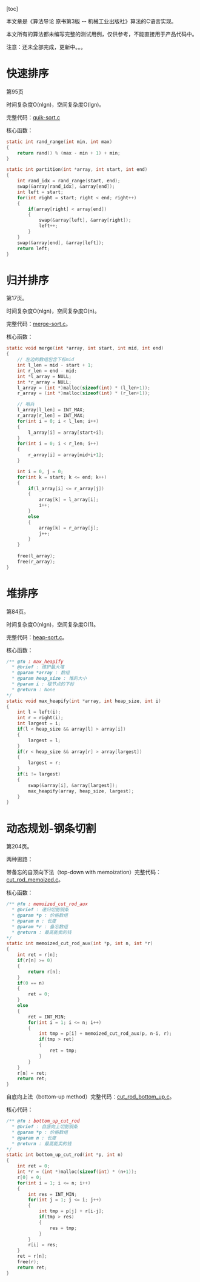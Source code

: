[toc]

本文章是《算法导论 原书第3版 -- 机械工业出版社》算法的C语言实现。

本文所有的算法都未编写完整的测试用例，仅供参考，不能直接用于产品代码中。

注意：还未全部完成，更新中。。。

# 快速排序

第95页

时间复杂度O(nlgn)，空间复杂度O(lgn)。

完整代码：[quik-sort.c](./quick-sort.c)

核心函数：

```c
static int rand_range(int min, int max)
{
    return rand() % (max - min + 1) + min;
}

static int partition(int *array, int start, int end)
{
    int rand_idx = rand_range(start, end);
    swap(&array[rand_idx], &array[end]);
    int left = start;
    for(int right = start; right < end; right++)
    {   
        if(array[right] < array[end])
        {
            swap(&array[left], &array[right]);
            left++;
        }
    }   
    swap(&array[end], &array[left]);
    return left;
}
```

# 归并排序

第17页。

时间复杂度O(nlgn)，空间复杂度O(n)。

完整代码：[merge-sort.c](./merge-sort.c)。

核心函数：

```c
static void merge(int *array, int start, int mid, int end)
{
    // 左边的数组包含下标mid
    int l_len = mid - start + 1;
    int r_len = end - mid;
    int *l_array = NULL;
    int *r_array = NULL;
    l_array = (int *)malloc(sizeof(int) * (l_len+1));
    r_array = (int *)malloc(sizeof(int) * (r_len+1));

    // 哨兵
    l_array[l_len] = INT_MAX;
    r_array[r_len] = INT_MAX;
    for(int i = 0; i < l_len; i++)
    {   
        l_array[i] = array[start+i];
    }   
    for(int i = 0; i < r_len; i++)
    {   
        r_array[i] = array[mid+i+1];
    }   

    int i = 0, j = 0;
    for(int k = start; k <= end; k++)
    {   
        if(l_array[i] <= r_array[j])
        {
            array[k] = l_array[i];
            i++;
        }
        else
        {
            array[k] = r_array[j];
            j++;
        }
    }   
    
    free(l_array);
    free(r_array);
}
```

# 堆排序

第84页。

时间复杂度O(nlgn)，空间复杂度O(1)。

完整代码：[heap-sort.c](./heap-sort.c)。

核心函数：

```c
/** @fn : max_heapify
  * @brief : 维护最大堆
  * @param *array : 数组
  * @param heap_size : 堆的大小
  * @param i : 根节点的下标
  * @return : None
*/
static void max_heapify(int *array, int heap_size, int i)
{
    int l = left(i);
    int r = right(i);
    int largest = i;
    if(l < heap_size && array[l] > array[i])
    {
        largest = l;
    }
    if(r < heap_size && array[r] > array[largest])
    {
        largest = r;
    }
    if(i != largest)
    {
        swap(&array[i], &array[largest]);
        max_heapify(array, heap_size, largest);
    }
}
```

# 动态规划-钢条切割

第204页。

两种思路：

带备忘的自顶向下法（top-down with memoization）完整代码：[cut_rod_memoized.c](./cut_rod_memoized.c)。

核心函数：

```c
/** @fn : memoized_cut_rod_aux
  * @brief : 递归切割钢条
  * @param *p : 价格数组
  * @param n : 长度
  * @param *r : 备忘数组
  * @return : 最高能卖的钱
*/
static int memoized_cut_rod_aux(int *p, int n, int *r)
{
    int ret = r[n];
    if(r[n] >= 0)
    {
        return r[n];
    }
    if(0 == n)
    {
        ret = 0;
    }
    else
    {
        ret = INT_MIN;
        for(int i = 1; i <= n; i++)
        {
            int tmp = p[i] + memoized_cut_rod_aux(p, n-i, r);
            if(tmp > ret)
            {
                ret = tmp;
            }
        }
    }
    r[n] = ret;
    return ret;
}
```

自底向上法（bottom-up method）完整代码：[cut_rod_bottom_up.c](./cut_rod_bottom_up.c)。

核心代码：

```c
/** @fn : bottom_up_cut_rod
  * @brief : 自底向上切割钢条
  * @param *p : 价格数组
  * @param n : 长度
  * @return : 最高能卖的钱
*/
static int bottom_up_cut_rod(int *p, int n)
{
    int ret = 0;
    int *r = (int *)malloc(sizeof(int) * (n+1));
    r[0] = 0;
    for(int i = 1; i <= n; i++)
    {
        int res = INT_MIN;
        for(int j = 1; j <= i; j++)
        {
            int tmp = p[j] + r[i-j];
            if(tmp > res)
            {
                res = tmp;
            }
        }
        r[i] = res;
    }
    ret = r[n];
    free(r);
    return ret;
}
```

